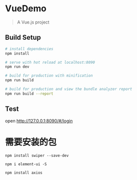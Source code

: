 # VueDemo

> A Vue.js project

## Build Setup

``` bash
# install dependencies
npm install

# serve with hot reload at localhost:8090
npm run dev

# build for production with minification
npm run build

# build for production and view the bundle analyzer report
npm run build --report
```
## Test
open http://127.0.0.1:8090/#/login

# 需要安装的包
```
npm install swiper --save-dev
```
```
npm i element-ui -S
```
```
npm install axios
```

